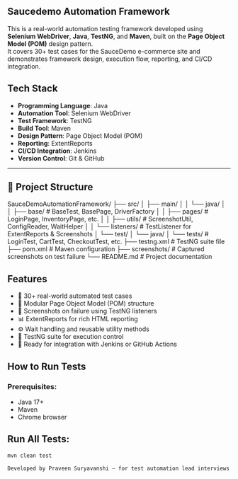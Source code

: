 ## Saucedemo Automation Framework

This is a real-world automation testing framework developed using **Selenium WebDriver**, **Java**, **TestNG**, and **Maven**, built on the **Page Object Model (POM)** design pattern.  
It covers 30+ test cases for the SauceDemo e-commerce site and demonstrates framework design, execution flow, reporting, and CI/CD integration.

## Tech Stack

- **Programming Language**: Java  
- **Automation Tool**: Selenium WebDriver  
- **Test Framework**: TestNG  
- **Build Tool**: Maven  
- **Design Pattern**: Page Object Model (POM)  
- **Reporting**: ExtentReports  
- **CI/CD Integration**: Jenkins  
- **Version Control**: Git & GitHub  


---
## 📁 Project Structure

SauceDemoAutomationFramework/
├── src/
│ ├── main/
│ │ └── java/
│ │ ├── base/ # BaseTest, BasePage, DriverFactory
│ │ ├── pages/ # LoginPage, InventoryPage, etc.
│ │ ├── utils/ # ScreenshotUtil, ConfigReader, WaitHelper
│ │ └── listeners/ # TestListener for ExtentReports & Screenshots
│ └── test/
│ └── java/
│ └── tests/ # LoginTest, CartTest, CheckoutTest, etc.
├── testng.xml # TestNG suite file
├── pom.xml # Maven configuration
├── screenshots/ # Captured screenshots on test failure
└── README.md # Project documentation


## Features
- 🚀 30+ real-world automated test cases  
- 🔄 Modular Page Object Model (POM) structure  
- 📸 Screenshots on failure using TestNG listeners  
- 📊 ExtentReports for rich HTML reporting  
- ⚙️ Wait handling and reusable utility methods  
- 🧪 TestNG suite for execution control  
- 🔁 Ready for integration with Jenkins or GitHub Actions

  
##  How to Run Tests

### Prerequisites:
- Java 17+
- Maven
- Chrome browser

## Run All Tests:

```bash
mvn clean test

Developed by Praveen Suryavanshi — for test automation lead interviews and real-world project experience.
